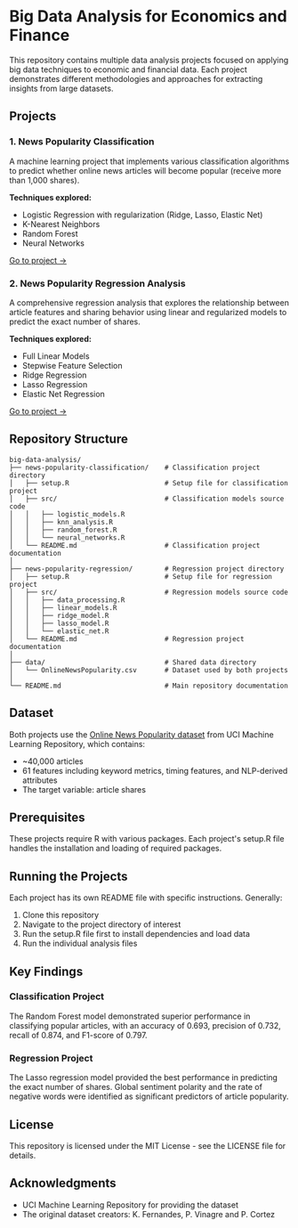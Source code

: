 # Big Data Analysis for Economics and Finance

This repository contains multiple data analysis projects focused on applying big data techniques to economic and financial data. Each project demonstrates different methodologies and approaches for extracting insights from large datasets.

## Projects

### 1. News Popularity Classification

A machine learning project that implements various classification algorithms to predict whether online news articles will become popular (receive more than 1,000 shares).

**Techniques explored:**
- Logistic Regression with regularization (Ridge, Lasso, Elastic Net)
- K-Nearest Neighbors
- Random Forest
- Neural Networks

[Go to project →](./news-popularity-classification/)

### 2. News Popularity Regression Analysis

A comprehensive regression analysis that explores the relationship between article features and sharing behavior using linear and regularized models to predict the exact number of shares.

**Techniques explored:**
- Full Linear Models
- Stepwise Feature Selection
- Ridge Regression
- Lasso Regression
- Elastic Net Regression

[Go to project →](./news-popularity-regression/)

## Repository Structure

```
big-data-analysis/
├── news-popularity-classification/    # Classification project directory
│   ├── setup.R                        # Setup file for classification project
│   ├── src/                           # Classification models source code
│   │   ├── logistic_models.R
│   │   ├── knn_analysis.R
│   │   ├── random_forest.R
│   │   └── neural_networks.R
│   └── README.md                      # Classification project documentation
│
├── news-popularity-regression/        # Regression project directory
│   ├── setup.R                        # Setup file for regression project
│   ├── src/                           # Regression models source code
│   │   ├── data_processing.R
│   │   ├── linear_models.R
│   │   ├── ridge_model.R
│   │   ├── lasso_model.R
│   │   └── elastic_net.R
│   └── README.md                      # Regression project documentation
│
├── data/                              # Shared data directory
│   └── OnlineNewsPopularity.csv       # Dataset used by both projects
│
└── README.md                          # Main repository documentation
```

## Dataset

Both projects use the [Online News Popularity dataset](https://archive.ics.uci.edu/ml/datasets/Online+News+Popularity) from UCI Machine Learning Repository, which contains:
- ~40,000 articles
- 61 features including keyword metrics, timing features, and NLP-derived attributes
- The target variable: article shares

## Prerequisites

These projects require R with various packages. Each project's setup.R file handles the installation and loading of required packages.

## Running the Projects

Each project has its own README file with specific instructions. Generally:

1. Clone this repository
2. Navigate to the project directory of interest
3. Run the setup.R file first to install dependencies and load data
4. Run the individual analysis files

## Key Findings

### Classification Project
The Random Forest model demonstrated superior performance in classifying popular articles, with an accuracy of 0.693, precision of 0.732, recall of 0.874, and F1-score of 0.797.

### Regression Project
The Lasso regression model provided the best performance in predicting the exact number of shares. Global sentiment polarity and the rate of negative words were identified as significant predictors of article popularity.

## License

This repository is licensed under the MIT License - see the LICENSE file for details.

## Acknowledgments

- UCI Machine Learning Repository for providing the dataset
- The original dataset creators: K. Fernandes, P. Vinagre and P. Cortez
